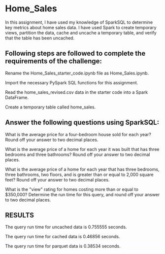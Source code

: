 # Home_Sales
In this assignment, I have used my knowledge of SparkSQL to determine key metrics about home sales data. I have used Spark to create temporary views, partition the data, cache and uncache a temporary table, and verify that the table has been uncached. 

## Following steps are followed to complete the requirements of the challenge:
Rename the Home_Sales_starter_code.ipynb file as Home_Sales.ipynb.

Import the necessary PySpark SQL functions for this assignment.

Read the home_sales_revised.csv data in the starter code into a Spark DataFrame.

Create a temporary table called home_sales.

## Answer the following questions using SparkSQL:

What is the average price for a four-bedroom house sold for each year? Round off your answer to two decimal places.

What is the average price of a home for each year it was built that has three bedrooms and three bathrooms? Round off your answer to two decimal places.

What is the average price of a home for each year that has three bedrooms, three bathrooms, two floors, and is greater than or equal to 2,000 square feet? Round off your answer to two decimal places.

What is the "view" rating for homes costing more than or equal to $350,000? Determine the run time for this query, and round off your answer to two decimal places.

## RESULTS
The query run time for uncached data is 0.755555 seconds.

The query run time for cached data is 0.46856 seconds.

The query run time for parquet data is 0.38534 seconds.